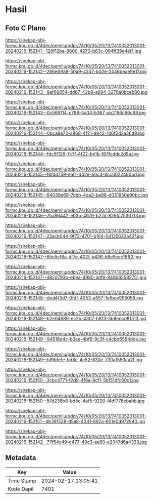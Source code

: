 # Hasil

## Foto C Plano

https://sirekap-obj-formc.kpu.go.id/4dec/pemilu/pdpr/74/10/05/20/13/7410052013001-20240216-152141--128f12ba-9600-4273-b83c-094ff39e4ef1.jpg

https://sirekap-obj-formc.kpu.go.id/4dec/pemilu/pdpr/74/10/05/20/13/7410052013001-20240216-152142--266e6938-50a9-4247-b02e-2446beae9e17.jpg

https://sirekap-obj-formc.kpu.go.id/4dec/pemilu/pdpr/74/10/05/20/13/7410052013001-20240216-152143--9af69854-dd67-42b8-a994-3278a0bceb80.jpg

https://sirekap-obj-formc.kpu.go.id/4dec/pemilu/pdpr/74/10/05/20/13/7410052013001-20240216-152143--0c569114-c788-4a34-b367-ab2166c66c68.jpg

https://sirekap-obj-formc.kpu.go.id/4dec/pemilu/pdpr/74/10/05/20/13/7410052013001-20240216-152144--0bca8e72-a868-4f21-a942-1d6f2d3a36d9.jpg

https://sirekap-obj-formc.kpu.go.id/4dec/pemilu/pdpr/74/10/05/20/13/7410052013001-20240216-152144--fdc5f126-7c7f-4f22-be1b-f87fcddc2d9a.jpg

https://sirekap-obj-formc.kpu.go.id/4dec/pemilu/pdpr/74/10/05/20/13/7410052013001-20240216-152145--f6f4d759-eaf1-442e-b0c4-8cc0022490bd.jpg

https://sirekap-obj-formc.kpu.go.id/4dec/pemilu/pdpr/74/10/05/20/13/7410052013001-20240216-152145--64039e69-7dbb-4da3-be98-d031950e90bc.jpg

https://sirekap-obj-formc.kpu.go.id/4dec/pemilu/pdpr/74/10/05/20/13/7410052013001-20240216-152146--7ba86442-eb3b-4979-b27d-826fc7530713.jpg

https://sirekap-obj-formc.kpu.go.id/4dec/pemilu/pdpr/74/10/05/20/13/7410052013001-20240216-152147--23acb044-9f73-4701-b164-0d135633a42f.jpg

https://sirekap-obj-formc.kpu.go.id/4dec/pemilu/pdpr/74/10/05/20/13/7410052013001-20240216-152147--65c5cf8a-df7e-402f-b436-b8e9cec18ff2.jpg

https://sirekap-obj-formc.kpu.go.id/4dec/pemilu/pdpr/74/10/05/20/13/7410052013001-20240216-152147--d82d793b-ebea-4980-adf6-848b65582751.jpg

https://sirekap-obj-formc.kpu.go.id/4dec/pemilu/pdpr/74/10/05/20/13/7410052013001-20240216-152148--ded4f3d7-0fdf-4053-a557-1efbee995058.jpg

https://sirekap-obj-formc.kpu.go.id/4dec/pemilu/pdpr/74/10/05/20/13/7410052013001-20240216-152148--b2e04980-ec2b-4307-b813-3b8edcd81513.jpg

https://sirekap-obj-formc.kpu.go.id/4dec/pemilu/pdpr/74/10/05/20/13/7410052013001-20240216-152149--94918d4c-b3ee-4bf6-9c3f-c4cbd6554dde.jpg

https://sirekap-obj-formc.kpu.go.id/4dec/pemilu/pdpr/74/10/05/20/13/7410052013001-20240216-152149--fd9bfe1e-bd8c-4c52-830e-730af550ca2f.jpg

https://sirekap-obj-formc.kpu.go.id/4dec/pemilu/pdpr/74/10/05/20/13/7410052013001-20240216-152150--3cbc4771-f2d9-4f6a-9cf1-5b151dfc60c1.jpg

https://sirekap-obj-formc.kpu.go.id/4dec/pemilu/pdpr/74/10/05/20/13/7410052013001-20240216-152150--57d238b8-bd5e-4af5-9200-f4df776cbabb.jpg

https://sirekap-obj-formc.kpu.go.id/4dec/pemilu/pdpr/74/10/05/20/13/7410052013001-20240216-152151--db38f528-d5a8-4341-892a-601e0d972840.jpg

https://sirekap-obj-formc.kpu.go.id/4dec/pemilu/pdpr/74/10/05/20/13/7410052013001-20240216-152142--77f54c49-c477-49c3-ae60-e2047d6a4333.jpg


## Metadata

| Key        | Value               |
| ---------- | ------------------- |
| Time Stamp | 2024-02-17 13:05:41 |
| Kode Dapil | 7401                |



